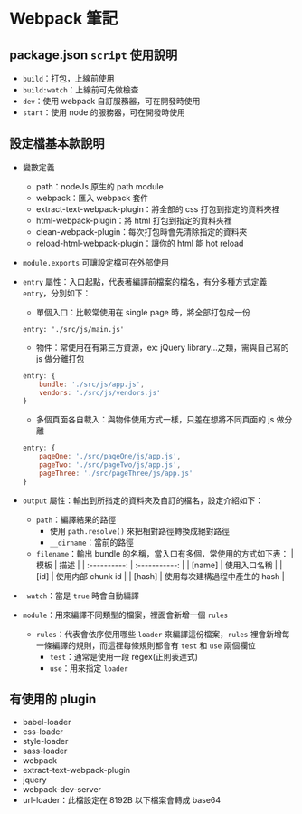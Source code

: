 # Webpack 筆記
## package.json `script` 使用說明
- `build`：打包，上線前使用
- `build:watch`：上線前可先做檢查
- `dev`：使用 webpack 自訂服務器，可在開發時使用
- `start`：使用 node 的服務器，可在開發時使用
## 設定檔基本款說明
- 變數定義
	- path：nodeJs 原生的 path module
	- webpack：匯入 webpack 套件
	- extract-text-webpack-plugin：將全部的 css 打包到指定的資料夾裡
	- html-webpack-plugin：將 html 打包到指定的資料夾裡
	- clean-webpack-plugin：每次打包時會先清除指定的資料夾
	- reload-html-webpack-plugin：讓你的 html 能 hot reload
- `module.exports` 可讓設定檔可在外部使用
- `entry` 屬性：入口起點，代表著編譯前檔案的檔名，有分多種方式定義 `entry`，分別如下：
	- 單個入口：比較常使用在 single page 時，將全部打包成一份
	``` javacsript
	entry: './src/js/main.js'
	```
	- 物件：常使用在有第三方資源，ex: jQuery library...之類，需與自己寫的 js 做分離打包
	``` javascript
	entry: {
		bundle: './src/js/app.js',
		vendors: './src/js/vendors.js'
	}
	```
	- 多個頁面各自載入：與物件使用方式一樣，只差在想將不同頁面的 js 做分離
	``` javascript
	entry: {
		pageOne: './src/pageOne/js/app.js',
		pageTwo: './src/pageTwo/js/app.js',
		pageThree: './src/pageThree/js/app.js'
	}
	```
- `output` 屬性：輸出到所指定的資料夾及自訂的檔名，設定介紹如下：
	- `path`：編譯結果的路徑
		- 使用 `path.resolve()` 來把相對路徑轉換成絕對路徑
		- `__dirname`：當前的路徑
	- `filename`：輸出 bundle 的名稱，當入口有多個，常使用的方式如下表：
	| 模板  | 描述  |
	| :----------: | :-----------: |
	| [name]   | 使用入口名稱   |
	| [id]   | 使用内部 chunk id   |
	| [hash]   | 使用每次建構過程中產生的 hash   |


- `	watch`：當是 `true` 時會自動編譯
- `module`：用來編譯不同類型的檔案，裡面會新增一個 `rules`
	- `rules`：代表會依序使用哪些 `loader` 來編譯這份檔案，`rules` 裡會新增每一條編譯的規則，而這裡每條規則都會有 `test` 和 `use` 兩個欄位
		- `test`：通常是使用一段 regex(正則表達式)
		- `use`：用來指定 `loader`
## 有使用的 plugin
- babel-loader
- css-loader
- style-loader
- sass-loader
- webpack
- extract-text-webpack-plugin
- jquery
- webpack-dev-server
- url-loader：此檔設定在 8192B 以下檔案會轉成 base64

